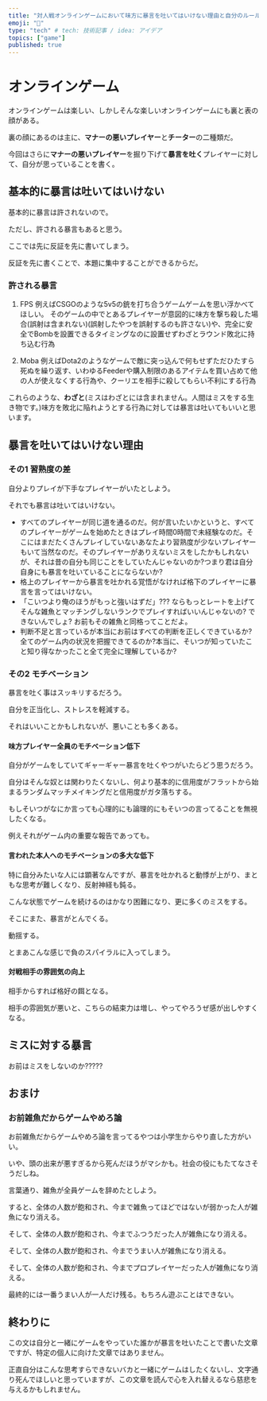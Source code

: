 ```yaml
---
title: "対人戦オンラインゲームにおいて味方に暴言を吐いてはいけない理由と自分のルール"
emoji: "🤬"
type: "tech" # tech: 技術記事 / idea: アイデア
topics: ["game"]
published: true
---
```


# オンラインゲーム
オンラインゲームは楽しい、しかしそんな楽しいオンラインゲームにも裏と表の顔がある。

裏の顔にあるのは主に、**マナーの悪いプレイヤー**と**チーター**の二種類だ。

今回はさらに**マナーの悪いプレイヤー**を掘り下げて**暴言を吐く**プレイヤーに対して、自分が思っていることを書く。

## 基本的に暴言は吐いてはいけない
基本的に暴言は許されないので。

ただし、許される暴言もあると思う。

ここでは先に反証を先に書いてしまう。

反証を先に書くことで、本題に集中することができるからだ。

### 許される暴言

1. FPS
例えばCSGOのような5v5の銃を打ち合うゲームゲームを思い浮かべてほしい。
そのゲームの中でとあるプレイヤーが意図的に味方を撃ち殺した場合(誤射は含まれない)(誤射したやつを誤射するのも許さない)や、完全に安全でBombを設置できるタイミングなのに設置せずわざとラウンド敗北に持ち込む行為

2. Moba
例えばDota2のようなゲームで敵に突っ込んで何もせずただひたすら死ぬを繰り返す、いわゆるFeederや購入制限のあるアイテムを買い占めて他の人が使えなくする行為や、クーリエを相手に殺してもらい不利にする行為

これらのような、**わざと**(ミスはわざとには含まれません。人間はミスをする生き物です。)味方を敗北に陥れようとする行為に対しては暴言は吐いてもいいと思います。

## 暴言を吐いてはいけない理由

### その1 習熟度の差

自分よりプレイが下手なプレイヤーがいたとしよう。

それでも暴言は吐いてはいけない。

- すべてのプレイヤーが同じ道を通るのだ。何が言いたいかというと、すべてのプレイヤーがゲームを始めたときはプレイ時間0時間で未経験なのだ。そこにはまだたくさんプレイしていないあなたより習熟度が少ないプレイヤーもいて当然なのだ。そのプレイヤーがありえないミスをしたかもしれないが、それは昔の自分も同じことをしていたんじゃないのか?つまり君は自分自身にも暴言を吐いていることにならないか?
- 格上のプレイヤーから暴言を吐かれる覚悟がなければ格下のプレイヤーに暴言を言ってはいけない。
- 「こいつより俺のほうがもっと強いはずだ」??? ならもっとレートを上げてそんな雑魚とマッチングしないランクでプレイすればいいんじゃないの? できないんでしょ? お前もその雑魚と同格ってことだよ。
- 判断不足と言っているが本当にお前はすべての判断を正しくできているか?全てのゲーム内の状況を把握できてるのか?本当に、そいつが知っていたこと知り得なかったこと全て完全に理解しているか?

### その2 モチベーション

暴言を吐く事はスッキリするだろう。

自分を正当化し、ストレスを軽減する。

それはいいことかもしれないが、悪いことも多くある。

#### 味方プレイヤー全員のモチベーション低下

自分がゲームをしていてギャーギャー暴言を吐くやつがいたらどう思うだろう。

自分はそんな奴とは関わりたくないし、何より基本的に信用度がフラットから始まるランダムマッチメイキングだと信用度がガタ落ちする。

もしそいつがなにか言っても心理的にも論理的にもそいつの言ってることを無視したくなる。

例えそれがゲーム内の重要な報告であっても。

#### 言われた本人へのモチベーションの多大な低下

特に自分みたいな人には顕著なんですが、暴言を吐かれると動悸が上がり、まともな思考が難しくなり、反射神経も鈍る。

こんな状態でゲームを続けるのはかなり困難になり、更に多くのミスをする。

そこにまた、暴言がとんでくる。

動揺する。

とまあこんな感じで負のスパイラルに入ってしまう。

#### 対戦相手の雰囲気の向上

相手からすれば格好の餌となる。

相手の雰囲気が悪いと、こちらの結束力は増し、やってやろうぜ感が出しやすくなる。

## ミスに対する暴言

お前はミスをしないのか?????

## おまけ

### お前雑魚だからゲームやめろ論

お前雑魚だからゲームやめろ論を言ってるやつは小学生からやり直した方がいい。

いや、頭の出来が悪すぎるから死んだほうがマシかも。社会の役にもたてなさそうだしね。

言葉通り、雑魚が全員ゲームを辞めたとしよう。

すると、全体の人数が飽和され、今まで雑魚ってほどではないが弱かった人が雑魚になり消える。

そして、全体の人数が飽和され、今までふつうだった人が雑魚になり消える。

そして、全体の人数が飽和され、今までうまい人が雑魚になり消える。

そして、全体の人数が飽和され、今までプロプレイヤーだった人が雑魚になり消える。

最終的には一番うまい人が一人だけ残る。もちろん遊ぶことはできない。

## 終わりに

この文は自分と一緒にゲームをやっていた誰かが暴言を吐いたことで書いた文章ですが、特定の個人に向けた文章ではありません。

正直自分はこんな思考すらできないバカと一緒にゲームはしたくないし、文字通り死んでほしいと思っていますが、この文章を読んで心を入れ替えるなら慈悲を与えるかもしれません。